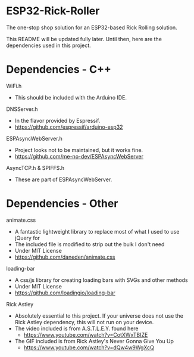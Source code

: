 # ESP32-Rick-Roller
The one-stop shop solution for an ESP32-based Rick Rolling solution.

This README will be updated fully later. Until then, here are the dependencies used in this project.

# Dependencies - C++

WiFi.h
- This should be included with the Arduino IDE.

DNSServer.h
- In the flavor provided by Espressif.
- https://github.com/espressif/arduino-esp32

ESPAsyncWebServer.h
- Project looks not to be maintained, but it works fine.
- https://github.com/me-no-dev/ESPAsyncWebServer

AsyncTCP.h & SPIFFS.h
- These are part of ESPAsyncWebServer.

# Dependencies - Other

animate.css
- A fantastic lightweight library to replace most of what I used to use jQuery for
- The included file is modified to strip out the bulk I don't need
- Under MIT License
- https://github.com/daneden/animate.css

loading-bar
- A css/js library for creating loading bars with SVGs and other methods
- Under MIT License
- https://github.com/loadingio/loading-bar

Rick Astley
- Absolutely essential to this project. If your universe does not use the Rick Astley dependency, this will not run on your device.
- The video included is from A.S.T.L.E.Y. found here
  - https://www.youtube.com/watch?v=CotXWxTBIZE
- The GIF included is from Rick Astley's Never Gonna Give You Up
  - https://www.youtube.com/watch?v=dQw4w9WgXcQ

